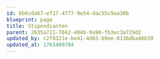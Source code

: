 ```yaml
---
id: 6b6cda67-ef17-4777-9e54-dac55c9aa30b
blueprint: page
title: Stipendianten
parent: 2635a721-7042-404b-9a90-fb3ec3a729d2
updated_by: c2f8321e-be41-4d83-b9ee-8136dba46b39
updated_at: 1761489784
---
```

